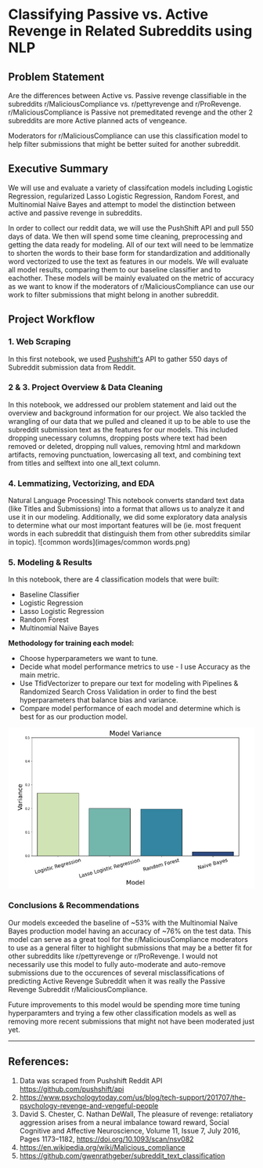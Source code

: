 # Classifying Passive vs. Active Revenge in Related Subreddits using NLP


## Problem Statement
Are the differences between Active vs. Passive revenge classifiable in the subreddits r/MaliciousCompliance vs.  r/pettyrevenge and r/ProRevenge. r/MaliciousCompliance is Passive not premeditated revenge and the other 2 subreddits are more Active planned acts of vengeance. 

Moderators for r/MaliciousCompliance can use this classification model to help filter submissions that might be better suited for another subreddit.


## Executive Summary
We will use and evaluate a variety of classifcation models including Logistic Regression, regularized Lasso Logistic Regression, Random Forest, and Multinomial Naïve Bayes and attempt to model the distinction between active and passive revenge in subreddits. 

In order to collect our reddit data, we will use the PushShift API and pull 550 days of data.  We then will spend some time cleaning, preprocessing and getting the data ready for modeling. All of our text will need to be lemmatize to shorten the words to their base form for standardization and additionally word vectorized to use the text as features in our models. We will evaluate all model results, comparing them to our baseline classifier and to eachother. These models will be mainly evaluated on the metric of accuracy as we want to know if the moderators of r/MaliciousCompliance can use our work to filter submissions that might belong in another subreddit.


## Project Workflow

### 1. Web Scraping
In this first notebook, we used [Pushshift's](https://github.com/pushshift/api) API to gather 550 days of Subreddit submission data from Reddit.
  
### 2 & 3. Project Overview & Data Cleaning
In this notebook, we addressed our problem statement and laid out the overview and background information for our project. We also tackled the wrangling of our data that we pulled and cleaned it up to be able to use the subreddit submission text as the features for our models. This included dropping unecessary columns, dropping posts where text had been removed or deleted, dropping null values, removing html and markdown artifacts, removing punctuation, lowercasing all text, and combining text from titles and selftext into one all_text column.

### 4. Lemmatizing, Vectorizing, and EDA
Natural Language Processing! This notebook converts standard text data (like Titles and Submissions) into a format that allows us to analyze it and use it in our modeling. Additionally, we did some exploratory data analysis to determine what our most important features will be (ie. most frequent words in each subreddit that distinguish them from other subreddits similar in topic). 
![common words](images/common words.png)
  
### 5. Modeling & Results
In this notebook, there are 4 classification models that were built:
   - Baseline Classifier
   - Logistic Regression
   - Lasso Logistic Regression
   - Random Forest
   - Multinomial Naïve Bayes

**Methodology for training each model:**
   - Choose hyperparameters we want to tune.
   - Decide what model performance metrics to use - I use Accuracy as the main metric.
   - Use TfidVectorizer to prepare our text for modeling with Pipelines & Randomized Search Cross Validation in order to find the best hyperparameters that balance bias and variance.
   - Compare model performance of each model and determine which is best for as our production model.
 

![variance](images/variance.png)

   
### Conclusions & Recommendations
Our models exceeded the baseline of ~53% with the Multinomial Naïve Bayes production model having an accuracy of ~76% on the test data. This model can serve as a great tool for the r/MaliciousCompliance moderators to use as a general filter to highlight submissions that may be a better fit for other subreddits like r/pettyrevenge or r/ProRevenge. I would not necessarily use this model to fully auto-moderate and auto-remove submissions due to the occurences of several misclassifications of predicting Active Revenge Subreddit when it was really the Passive Revenge Subreddit r/MaliciousCompliance. 

Future improvements to this model would be spending more time tuning hyperparamters and trying a few other classification models as well as removing more recent submissions that might not have been moderated just yet.

---
## References:
1. Data was scraped from Pushshift Reddit API https://github.com/pushshift/api 
2. https://www.psychologytoday.com/us/blog/tech-support/201707/the-psychology-revenge-and-vengeful-people 
3. David S. Chester, C. Nathan DeWall, The pleasure of revenge: retaliatory aggression arises from a neural imbalance toward reward, Social Cognitive and Affective Neuroscience, Volume 11, Issue 7, July 2016, Pages 1173–1182, https://doi.org/10.1093/scan/nsv082 
4. https://en.wikipedia.org/wiki/Malicious_compliance
5. https://github.com/gwenrathgeber/subreddit_text_classification
